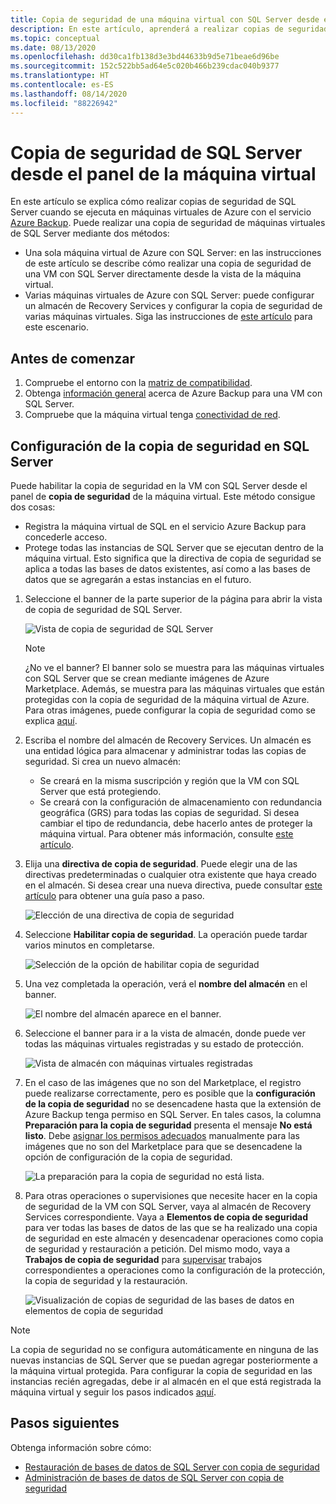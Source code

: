 ```yaml
---
title: Copia de seguridad de una máquina virtual con SQL Server desde el panel de la máquina virtual
description: En este artículo, aprenderá a realizar copias de seguridad de bases de datos de SQL Server en máquinas virtuales de Azure desde el panel de la máquina virtual.
ms.topic: conceptual
ms.date: 08/13/2020
ms.openlocfilehash: dd30ca1fb138d3e3bd44633b9d5e71beae6d96be
ms.sourcegitcommit: 152c522bb5ad64e5c020b466b239cdac040b9377
ms.translationtype: HT
ms.contentlocale: es-ES
ms.lasthandoff: 08/14/2020
ms.locfileid: "88226942"
---
```

# <a name="back-up-a-sql-server-from-the-vm-pane"></a>Copia de seguridad de SQL Server desde el panel de la máquina virtual

En este artículo se explica cómo realizar copias de seguridad de SQL Server cuando se ejecuta en máquinas virtuales de Azure con el servicio [Azure Backup](backup-overview.md). Puede realizar una copia de seguridad de máquinas virtuales de SQL Server mediante dos métodos:

- Una sola máquina virtual de Azure con SQL Server: en las instrucciones de este artículo se describe cómo realizar una copia de seguridad de una VM con SQL Server directamente desde la vista de la máquina virtual.
- Varias máquinas virtuales de Azure con SQL Server: puede configurar un almacén de Recovery Services y configurar la copia de seguridad de varias máquinas virtuales. Siga las instrucciones de [este artículo](backup-sql-server-database-azure-vms.md) para este escenario.

## <a name="before-you-start"></a>Antes de comenzar

1. Compruebe el entorno con la [matriz de compatibilidad](sql-support-matrix.md).
2. Obtenga [información general](backup-azure-sql-database.md) acerca de Azure Backup para una VM con SQL Server.
3. Compruebe que la máquina virtual tenga [conectividad de red](backup-sql-server-database-azure-vms.md#establish-network-connectivity).

## <a name="configure-backup-on-the-sql-server"></a>Configuración de la copia de seguridad en SQL Server

Puede habilitar la copia de seguridad en la VM con SQL Server desde el panel de **copia de seguridad** de la máquina virtual. Este método consigue dos cosas:

- Registra la máquina virtual de SQL en el servicio Azure Backup para concederle acceso.
- Protege todas las instancias de SQL Server que se ejecutan dentro de la máquina virtual. Esto significa que la directiva de copia de seguridad se aplica a todas las bases de datos existentes, así como a las bases de datos que se agregarán a estas instancias en el futuro.

1. Seleccione el banner de la parte superior de la página para abrir la vista de copia de seguridad de SQL Server.

    ![Vista de copia de seguridad de SQL Server](./media/backup-sql-server-vm-from-vm-pane/sql-server-backup-view.png)

    >[!NOTE]
    >¿No ve el banner? El banner solo se muestra para las máquinas virtuales con SQL Server que se crean mediante imágenes de Azure Marketplace. Además, se muestra para las máquinas virtuales que están protegidas con la copia de seguridad de la máquina virtual de Azure. Para otras imágenes, puede configurar la copia de seguridad como se explica [aquí](backup-sql-server-database-azure-vms.md).

2. Escriba el nombre del almacén de Recovery Services. Un almacén es una entidad lógica para almacenar y administrar todas las copias de seguridad. Si crea un nuevo almacén:

    - Se creará en la misma suscripción y región que la VM con SQL Server que está protegiendo.
    - Se creará con la configuración de almacenamiento con redundancia geográfica (GRS) para todas las copias de seguridad. Si desea cambiar el tipo de redundancia, debe hacerlo antes de proteger la máquina virtual. Para obtener más información, consulte [este artículo](backup-create-rs-vault.md#set-storage-redundancy).

3. Elija una **directiva de copia de seguridad**. Puede elegir una de las directivas predeterminadas o cualquier otra existente que haya creado en el almacén. Si desea crear una nueva directiva, puede consultar [este artículo](backup-sql-server-database-azure-vms.md#create-a-backup-policy) para obtener una guía paso a paso.

    ![Elección de una directiva de copia de seguridad](./media/backup-sql-server-vm-from-vm-pane/backup-policy.png)

4. Seleccione **Habilitar copia de seguridad**. La operación puede tardar varios minutos en completarse.

    ![Selección de la opción de habilitar copia de seguridad](./media/backup-sql-server-vm-from-vm-pane/enable-backup.png)

5. Una vez completada la operación, verá el **nombre del almacén** en el banner.

    ![El nombre del almacén aparece en el banner.](./media/backup-sql-server-vm-from-vm-pane/vault-name.png)

6. Seleccione el banner para ir a la vista de almacén, donde puede ver todas las máquinas virtuales registradas y su estado de protección.

    ![Vista de almacén con máquinas virtuales registradas](./media/backup-sql-server-vm-from-vm-pane/vault-view.png)

7. En el caso de las imágenes que no son del Marketplace, el registro puede realizarse correctamente, pero es posible que la **configuración de la copia de seguridad** no se desencadene hasta que la extensión de Azure Backup tenga permiso en SQL Server. En tales casos, la columna **Preparación para la copia de seguridad** presenta el mensaje **No está listo**. Debe [asignar los permisos adecuados](backup-azure-sql-database.md#set-vm-permissions) manualmente para las imágenes que no son del Marketplace para que se desencadene la opción de configuración de la copia de seguridad.

    ![La preparación para la copia de seguridad no está lista.](./media/backup-sql-server-vm-from-vm-pane/backup-readiness-not-ready.png)

8. Para otras operaciones o supervisiones que necesite hacer en la copia de seguridad de la VM con SQL Server, vaya al almacén de Recovery Services correspondiente. Vaya a **Elementos de copia de seguridad** para ver todas las bases de datos de las que se ha realizado una copia de seguridad en este almacén y desencadenar operaciones como copia de seguridad y restauración a petición. Del mismo modo, vaya a **Trabajos de copia de seguridad** para [supervisar](manage-monitor-sql-database-backup.md) trabajos correspondientes a operaciones como la configuración de la protección, la copia de seguridad y la restauración.

    ![Visualización de copias de seguridad de las bases de datos en elementos de copia de seguridad](./media/backup-sql-server-vm-from-vm-pane/backup-items.png)

>[!NOTE]
>La copia de seguridad no se configura automáticamente en ninguna de las nuevas instancias de SQL Server que se puedan agregar posteriormente a la máquina virtual protegida. Para configurar la copia de seguridad en las instancias recién agregadas, debe ir al almacén en el que está registrada la máquina virtual y seguir los pasos indicados [aquí](backup-sql-server-database-azure-vms.md).

## <a name="next-steps"></a>Pasos siguientes

Obtenga información sobre cómo:

- [Restauración de bases de datos de SQL Server con copia de seguridad](restore-sql-database-azure-vm.md)
- [Administración de bases de datos de SQL Server con copia de seguridad](manage-monitor-sql-database-backup.md)
